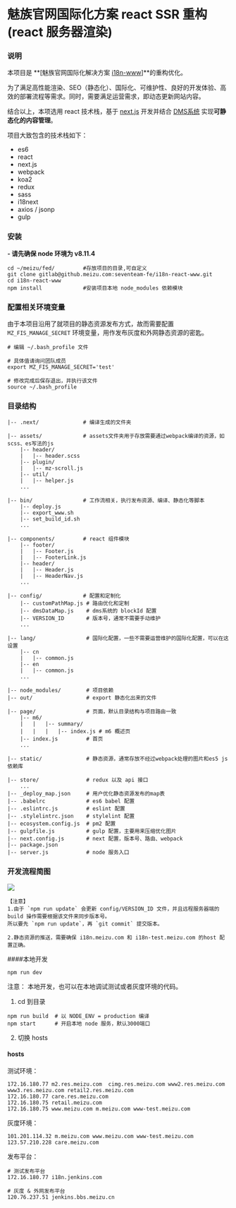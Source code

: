 # 魅族官网国际化方案 react SSR 重构(react 服务器渲染)
### 说明
本项目是 **[魅族官网国际化解决方案 [i18n-www](http://gitlab.meizu.com/www/i18n-www)]**的重构优化。 

为了满足高性能渲染、SEO（静态化）、国际化、可维护性、良好的开发体验、高效的部署流程等需求。同时，需要满足运营需求，即动态更新网站内容。

结合以上，本项选用 react 技术栈，基于 [next.js](https://github.com/zeit/next.js) 开发并结合 [DMS系统](https://dms.meizu.com) 实现**可静态化的内容管理**。

项目大致包含的技术栈如下：
- es6
- react
- next.js
- webpack
- koa2
- redux
- sass
- i18next
- axios / jsonp
- gulp

### 安装
**- 请先确保 node 环境为 v8.11.4**

```
cd ~/meizu/fed/         #存放项目的目录,可自定义
git clone gitlab@github.meizu.com:seventeam-fe/i18n-react-www.git
cd i18n-react-www
npm install             #安装项目本地 node_modules 依赖模块

```

### 配置相关环境变量

由于本项目沿用了就项目的静态资源发布方式，故而需要配置 `MZ_FIS_MANAGE_SECRET` 环境变量，用作发布灰度和外网静态资源的密匙。

```
# 编辑 ~/.bash_profile 文件

# 具体值请询问团队成员
export MZ_FIS_MANAGE_SECRET='test'

# 修改完成后保存退出，并执行该文件
source ~/.bash_profile

```

### 目录结构
```
|-- .next/              # 编译生成的文件夹

|-- assets/             # assets文件夹用于存放需要通过webpack编译的资源，如scss、es写法的js
    |-- header/
    |   |-- header.scss
    |-- plugin/
    |   |-- mz-scroll.js
    |-- util/
    |   |-- helper.js
    ...
    
|-- bin/                # 工作流相关，执行发布资源、编译、静态化等脚本
    |-- deploy.js
    |-- export_www.sh
    |-- set_build_id.sh
    ...
    
|-- components/         # react 组件模块
    |-- footer/
    |   |-- Footer.js
    |   |-- FooterLink.js
    |-- header/
    |   |-- Header.js
    |   |-- HeaderNav.js
    ...

|-- config/             # 配置和定制化
    |-- customPathMap.js # 路由优化和定制
    |-- dmsDataMap.js    # dms系统的 blockId 配置
    |-- VERSION_ID       # 版本号，通常不需要手动维护
    ...
    
|-- lang/                # 国际化配置，一些不需要运营维护的国际化配置，可以在这设置
    |-- cn
    |   |-- common.js
    |-- en
    |   |-- common.js
    ...
 
|-- node_modules/        # 项目依赖
|-- out/                 # export 静态化出来的文件

|-- page/                # 页面，默认目录结构与项目路由一致
    |-- m6/
    |   |   |-- summary/
    |   |   |   |-- index.js # m6 概述页
    |-- index.js         # 首页
    ...
    
|-- static/              # 静态资源，通常存放不经过webpack处理的图片和es5 js依赖库

|-- store/               # redux 以及 api 接口
    ...
|-- _deploy_map.json     # 用户优化静态资源发布的map表
|-- .babelrc             # es6 babel 配置
|-- .eslintrc.js         # eslint 配置
|-- .stylelintrc.json    # stylelint 配置
|-- ecosystem.config.js  # pm2 配置
|-- gulpfile.js          # gulp 配置，主要用来压缩优化图片
|-- next.config.js       # next 配置，版本号、路由、webpack
|-- package.json         
|-- server.js            # node 服务入口
```

### 开发流程简图
![](https://fms.res.meizu.com/dms/2019/03/11/4d5856f4-3beb-4a5f-87a6-e5680972aeab.jpg)

    【注意】
    1.由于 `npm run update` 会更新 config/VERSION_ID 文件，并且远程服务器端的 build 操作需要根据该文件来同步版本号。
    所以要先 `npm run update`，再 `git commit` 提交版本。

    2.静态资源的推送，需要确保 i18n.meizu.com 和 i18n-test.meizu.com 的host 配置正确。

####本地开发
 
```
npm run dev
```
注意：
本地开发，也可以在本地调试测试或者灰度环境的代码。


1. cd 到目录

```
npm run build  # 以 NODE_ENV = production 编译
npm start      # 开启本地 node 服务，默认3000端口 

```

2. 切换 hosts

#### hosts
测试环境：

```
172.16.180.77 m2.res.meizu.com  cimg.res.meizu.com www2.res.meizu.com www3.res.meizu.com retail2.res.meizu.com
172.16.180.77 care.res.meizu.com
172.16.180.75 retail.meizu.com
172.16.180.75 www.meizu.com m.meizu.com www-test.meizu.com
```

灰度环境：

```
101.201.114.32 m.meizu.com www.meizu.com www-test.meizu.com
123.57.210.228 care.meizu.com
```

发布平台：

```
# 测试发布平台
172.16.180.77 i18n.jenkins.com

# 灰度 & 外网发布平台
120.76.237.51 jenkins.bbs.meizu.cn
```


